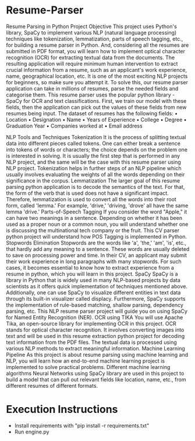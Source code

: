 # Resume-Parser

Resume Parsing in Python Project Objective
This project uses Python's library, SpaCy to implement various NLP (natural language processing) techniques like tokenization, lemmatization, parts of speech tagging, etc., for building a resume parser in Python. And, considering all the resumes are submitted in PDF format, you will learn how to implement optical character recognition (OCR) for extracting textual data from the documents. The resulting application will require minimum human intervention to extract crucial information from a resume, such as an applicant's work experience, name, geographical location, etc. It is one of the most exciting NLP projects for beginners, so make sure you attempt it.
To solve this, our resume parser application can take in millions of resumes, parse the needed fields and categorise them. This resume parser uses the popular python library - SpaCy for OCR and text classifications. First, we train our model with these fields, then the application can pick out the values of these fields from new resumes being input.
The dataset of resumes has the following fields:
•	Location
•	Designation
•	Name
•	Years of Experience
•	College
•	Degree
•	Graduation Year
•	Companies worked at
•	Email address

NLP Tools and Techniques
Tokenization
It is the process of splitting textual data into different pieces called tokens. One can either break a sentence into tokens of words or characters; the choice depends on the problem one is interested in solving. It is usually the first step that is performed in any NLP project, and the same will be the case with this resume parser using NLP project. Tokenization helps in further steps of an NLP pipeline which usually involves evaluating the weights of all the words depending on their significance in the corpus.
Lemmatization
The larger goal of this resume parsing python application is to decode the semantics of the text. For that, the form of the verb that is used does not have a significant impact. Therefore, lemmatization is used to convert all the words into their root form, called 'lemma.' For example, 'drive,' 'driving, 'drove' all have the same lemma 'drive.'
Parts-of-Speech Tagging
If you consider the word "Apple," it can have two meanings in a sentence. Depending on whether it has been used as a proper noun or a common noun, you will understand whether one is discussing the multinational tech company or the fruit. This CV parser python project will understand how POS Tagging is implemented in Python.
Stopwords Elimination
Stopwords are the words like 'a', 'the,' 'am', 'is', etc., that hardly add any meaning to a sentence. These words are usually deleted to save on processing power and time. In their CV, an applicant may submit their work experience in long paragraphs with many stopwords. For such cases, it becomes essential to know how to extract experience from a resume in python, which you will learn in this project.
SpaCy
SpaCy is a library in Python that is widely used in many NLP-based projects by data scientists as it offers quick implementation of techniques mentioned above. Additionally, one can use SpaCy to visualize different entities in text data through its built-in visualizer called displacy. Furthermore, SpaCy supports the implementation of rule-based matching, shallow parsing, dependency parsing, etc. This NLP resume parser project will guide you on using SpaCy for Named Entity Recognition (NER).
OCR using TIKA
You will use Apache Tika, an open-source library for implementing OCR in this project. OCR stands for optical character recognition. It involves converting images into text and will be used in this resume extraction python project for decoding text information from the PDF files. The textual data is processed using various NLP methods to extract meaningful information.
Machine Learning Pipeline
As this project is about resume parsing using machine learning and NLP, you will learn how an end-to-end machine learning project is implemented to solve practical problems. Different machine learning algorithms Neural Networks using SpaCy library are used in this project to build a model that can pull out relevant fields like location, name, etc., from different resumes of different formats.

# Execution Instructions
* Install requirements with "pip install -r requirements.txt"
* Run engine.py
